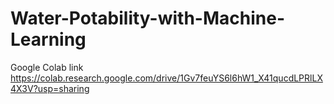 # Water-Potability-with-Machine-Learning


Google Colab link
https://colab.research.google.com/drive/1Gv7feuYS6l6hW1_X41qucdLPRlLX4X3V?usp=sharing

